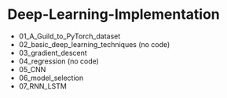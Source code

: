 # Deep-Learning-Implementation
- 01_A_Guild_to_PyTorch_dataset
- 02_basic_deep_learning_techniques (no code)
- 03_gradient_descent
- 04_regression (no code)
- 05_CNN
- 06_model_selection
- 07_RNN_LSTM
